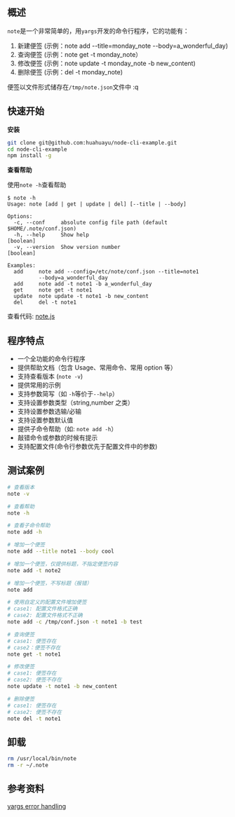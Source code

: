 ## 概述

`note`是一个非常简单的，用`yargs`开发的命令行程序，它的功能有：

1. 新建便签 (示例：note add --title=monday_note --body=a_wonderful_day)
1. 查询便签 (示例：note get -t monday_note）
1. 修改便签 (示例：note update -t monday_note -b new_content)
1. 删除便签 (示例：del -t monday_note)

便签以文件形式储存在`/tmp/note.json`文件中
:q

## 快速开始

**安装**

```bash
git clone git@github.com:huahuayu/node-cli-example.git
cd node-cli-example
npm install -g
```

**查看帮助**

使用`note -h`查看帮助

```text
$ note -h
Usage: note [add | get | update | del] [--title | --body]

Options:
  -c, --conf     absolute config file path (default $HOME/.note/conf.json)
  -h, --help     Show help                                             [boolean]
  -v, --version  Show version number                                   [boolean]

Examples:
  add     note add --config=/etc/note/conf.json --title=note1
          --body=a_wonderful_day
  add     note add -t note1 -b a_wonderful_day
  get     note get -t note1
  update  note update -t note1 -b new_content
  del     del -t note1

```

查看代码: [note.js](https://github.com/huahuayu/node-cli-example/blob/master/note.js)

## 程序特点

- 一个全功能的命令行程序
- 提供帮助文档（包含 Usage、常用命令、常用 option 等）
- 支持查看版本 (`note -v`)
- 提供常用的示例
- 支持参数简写（如 `-h`等价于`--help`）
- 支持设置参数类型（string,number 之类）
- 支持设置参数选输/必输
- 支持设置参数默认值
- 提供子命令帮助（如: `note add -h`）
- 敲错命令或参数的时候有提示
- 支持配置文件(命令行参数优先于配置文件中的参数)

## 测试案例

```bash
# 查看版本
note -v

# 查看帮助
note -h

# 查看子命令帮助
note add -h

# 增加一个便签
note add --title note1 --body cool

# 增加一个便签，仅提供标题，不指定便签内容
note add -t note2

# 增加一个便签，不写标题（报错）
note add

# 使用自定义的配置文件增加便签
# case1: 配置文件格式正确
# case2: 配置文件格式不正确
note add -c /tmp/conf.json -t note1 -b test

# 查询便签
# case1: 便签存在
# case2：便签不存在
note get -t note1

# 修改便签
# case1: 便签存在
# case2: 便签不存在
note update -t note1 -b new_content

# 删除便签
# case1: 便签存在
# case2: 便签不存在
note del -t note1
```

## 卸载

```bash
rm /usr/local/bin/note
rm -r ~/.note
```

## 参考资料

[yargs error handling](https://github.com/yargs/yargs/issues/883)
